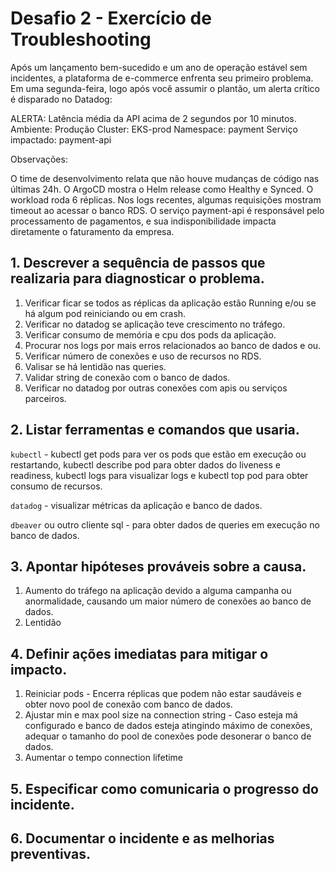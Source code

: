# Desafio 2 - Exercício de Troubleshooting



Após um lançamento bem-sucedido e um ano de operação estável sem incidentes, a plataforma de e-commerce enfrenta seu primeiro problema. Em uma segunda-feira, logo após você assumir o plantão, um alerta crítico é disparado no Datadog:

ALERTA: Latência média da API acima de 2 segundos por 10 minutos.
Ambiente: Produção
Cluster: EKS-prod
Namespace: payment
Serviço impactado: payment-api

Observações:

O time de desenvolvimento relata que não houve mudanças de código nas últimas 24h.
O ArgoCD mostra o Helm release como Healthy e Synced.
O workload roda 6 réplicas.
Nos logs recentes, algumas requisições mostram timeout ao acessar o banco RDS.
O serviço payment-api é responsável pelo processamento de pagamentos, e sua indisponibilidade impacta diretamente o faturamento da empresa.

## 1. Descrever a sequência de passos que realizaria para diagnosticar o problema.
1. Verificar ficar se todos as réplicas da aplicação estão Running e/ou se há algum pod reiniciando ou em crash. 
2. Verificar no datadog se aplicação teve crescimento no tráfego.
3. Verificar consumo de memória e cpu dos pods da aplicação.
4. Procurar nos logs por mais erros relacionados ao banco de dados e ou.
5. Verificar número de conexões e uso de recursos no RDS.
6. Valisar se há lentidão nas queries.
7. Validar string de conexão com o banco de dados.
8. Verificar no datadog por outras conexões com apis ou serviços parceiros.
## 2. Listar ferramentas e comandos que usaria.
`kubectl` - kubectl get pods para ver os pods que estão em execução ou restartando, kubectl describe pod para obter dados do liveness e readiness, kubectl logs para visualizar logs e kubectl top pod para obter consumo de recursos.

`datadog` - visualizar métricas da aplicação e banco de dados.

`dbeaver` ou outro cliente sql - para obter dados de queries em execução no banco de dados.

## 3. Apontar hipóteses prováveis sobre a causa.
1. Aumento do tráfego na aplicação devido a alguma campanha ou anormalidade, causando um maior número de conexões ao banco de dados.
2. Lentidão

## 4. Definir ações imediatas para mitigar o impacto.
1. Reiniciar pods - Encerra réplicas que podem não estar saudáveis e obter novo pool de conexão com banco de dados.
2. Ajustar min e max pool size na connection string - Caso esteja má configurado e banco de dados esteja atingindo máximo de conexões, adequar o tamanho do pool de conexões pode desonerar o banco de dados.
3. Aumentar o tempo connection lifetime
## 5. Especificar como comunicaria o progresso do incidente.
## 6. Documentar o incidente e as melhorias preventivas.



